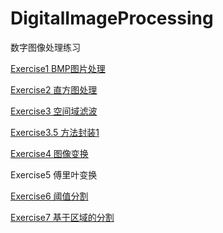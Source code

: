 # DigitalImageProcessing
数字图像处理练习

[Exercise1 BMP图片处理](https://blog.csdn.net/a591243801/article/details/88291495)

[Exercise2 直方图处理](https://blog.csdn.net/a591243801/article/details/88541405)

[Exercise3 空间域滤波](https://dearsummer.github.io/2019/03/21/%E7%A9%BA%E9%97%B4%E5%9F%9F%E6%BB%A4%E6%B3%A2)

[Exercise3.5 方法封装1](https://dearsummer.github.io/2019/03/21/Exercise3-5/)

[Exercise4 图像变换](https://dearsummer.github.io/2019/03/22/%E5%9B%BE%E5%83%8F%E5%8F%98%E6%8D%A2/)

Exercise5 傅里叶变换

[Exercise6 阈值分割](https://dearsummer.github.io/2019/04/10/%E9%98%88%E5%80%BC%E5%88%86%E5%89%B2/)

[Exercise7 基于区域的分割](https://dearsummer.github.io/2019/04/18/%E5%9F%BA%E4%BA%8E%E5%8C%BA%E5%9F%9F%E7%9A%84%E5%88%86%E5%89%B2/)
